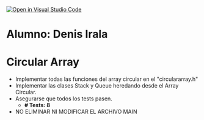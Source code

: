 [![Open in Visual Studio Code](https://classroom.github.com/assets/open-in-vscode-f059dc9a6f8d3a56e377f745f24479a46679e63a5d9fe6f495e02850cd0d8118.svg)](https://classroom.github.com/online_ide?assignment_repo_id=5560411&assignment_repo_type=AssignmentRepo)
# Alumno: Denis Irala

# Circular Array
- Implementar todas las funciones del array circular en el "circulararray.h"
- Implementar las clases Stack y Queue heredando desde el Array Circular. 
- Asegurarse que todos los tests pasen.
    - **# Tests: 8**
- NO ELIMINAR NI MODIFICAR EL ARCHIVO MAIN

